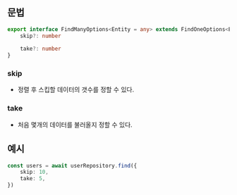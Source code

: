 


## 문법

```ts
export interface FindManyOptions<Entity = any> extends FindOneOptions<Entity>{
	skip?: number
	
	take?: number
}
```
### skip

- 정렬 후 스킵할 데이터의 갯수를 정할 수 있다.
### take

- 처음 몇개의 데이터를 불러올지 정할 수 있다.


## 예시

```ts
const users = await userRepository.find({
	skip: 10,
	take: 5,
})
```